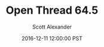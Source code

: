 ---
layout: podcast
title: "Open Thread 64.5"
author: Scott Alexander
description: https://slatestarcodex.com/2016/12/11/open-thread-64-5/
date: 2016-12-11 12:00:00 PST
length: 91396
duration: 23
guid: open-thread-64-5
---